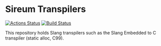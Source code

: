 # Sireum Transpilers

[![Actions Status](https://github.com/sireum/transpilers/workflows/CI/badge.svg)](https://github.com/sireum/transpilers/actions) [![Build Status](https://travis-ci.org/sireum/transpilers.svg?branch=master)](https://travis-ci.org/sireum/transpilers)

This repository holds Slang transpilers such as the Slang Embedded to C transpiler (static alloc, C99).
